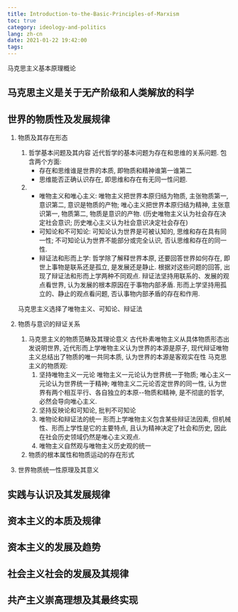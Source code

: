 ```yaml
---
title: Introduction-to-the-Basic-Principles-of-Marxism
toc: true
category: ideology-and-politics
lang: zh-cn
date: 2021-01-22 19:42:00
tags:
---
```


马克思主义基本原理概论

<!-- more -->

## 马克思主义是关于无产阶级和人类解放的科学

## 世界的物质性及发展规律

1. 物质及其存在形态
   1. 哲学基本问题及其内容
      近代哲学的基本问题为存在和思维的关系问题. 包含两个方面:
      * 存在和思维谁是世界的本质, 即物质和精神谁第一谁第二
      * 思维能否正确认识存在, 即思维和存在有无同一性问题.
   2. * 唯物主义和唯心主义: 唯物主义把世界本原归结为物质, 主张物质第一, 意识第二, 意识是物质的产物; 唯心主义把世界本原归结为精神, 主张意识第一, 物质第二, 物质是意识的产物.
        (历史唯物主义认为社会存在决定社会意识; 历史唯心主义认为社会意识决定社会存在)
      * 可知论和不可知论: 可知论认为世界是可被认知的, 思维和存在具有同一性; 不可知论认为世界不能部分或完全认识, 否认思维和存在的同一性.
      * 辩证法和形而上学: 哲学除了解释世界本原, 还要回答世界如何存在, 即世上事物是联系还是孤立, 是发展还是静止. 根据对这些问题的回答, 出现了辩证法和形而上学两种不同观点.
        辩证法坚持用联系的、发展的观点看世界, 认为发展的根本原因在于事物内部矛盾.
        形而上学坚持用孤立的、静止的观点看问题, 否认事物内部矛盾的存在和作用.
     
     马克思主义选择了唯物主义、可知论、辩证法
2. 物质与意识的辩证关系
   1. 马克思主义的物质范畴及其理论意义
      古代朴素唯物主义从具体物质形态出发说明世界,
      近代形而上学唯物主义认为世界的本源是原子,
      现代辩证唯物主义总结出了物质的唯一共同本质, 认为世界的本源是客观实在性
      马克思主义的物质观:
      1. 坚持唯物主义一元论
         唯物主义一元论认为世界统一于物质;
         唯心主义一元论认为世界统一于精神;
         唯物主义二元论否定世界的同一性, 认为世界有两个相互平行、各自独立的本原--物质和精神, 是不彻底的哲学, 必然会导向唯心主义.
      2. 坚持反映论和可知论, 批判不可知论
      3. 唯物论和辩证法的统一
         形而上学唯物主义包含某些辩证法因素, 但机械性、形而上学性是它的主要特点, 且认为精神决定了社会和历史, 因此在社会历史领域仍然是唯心主义观点.
      4. 唯物主义自然观与唯物主义历史观的统一
   2. 物质的根本属性和物质运动的存在形式
3. 世界物质统一性原理及其意义

## 实践与认识及其发展规律

## 资本主义的本质及规律

## 资本主义的发展及趋势

## 社会主义社会的发展及其规律

## 共产主义崇高理想及其最终实现